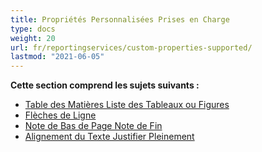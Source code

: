 ```yaml
---
title: Propriétés Personnalisées Prises en Charge
type: docs
weight: 20
url: fr/reportingservices/custom-properties-supported/
lastmod: "2021-06-05"
---
```


**Cette section comprend les sujets suivants :**

- [Table des Matières Liste des Tableaux ou Figures](/pdf/reportingservices/table-of-contents-list-of-tables-or-figures/)
- [Flèches de Ligne](/pdf/reportingservices/line-arrows/)
- [Note de Bas de Page Note de Fin](/pdf/reportingservices/footnote-endnote/)
- [Alignement du Texte Justifier Pleinement](/pdf/reportingservices/justify-fulljustify-text-alignment/)